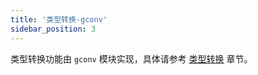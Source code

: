 ```yaml
---
title: '类型转换-gconv'
sidebar_position: 3
---
```


类型转换功能由 `gconv` 模块实现，具体请参考 [类型转换](output/goframe-v2.3-md/核心组件-重点/类型转换) 章节。